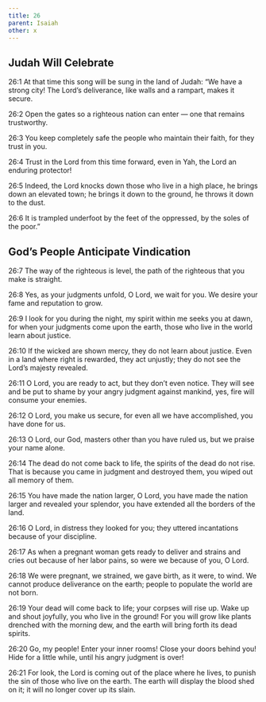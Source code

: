 ```yaml
---
title: 26
parent: Isaiah
other: x
---
```


## Judah Will Celebrate


<a name="26:1">26:1</a> At that time this song will be sung in the land of Judah:
“We have a strong city!
The Lord’s deliverance, like walls and a rampart, makes it secure.

<a name="26:2">26:2</a> Open the gates so a righteous nation can enter — 
one that remains trustworthy.

<a name="26:3">26:3</a> You keep completely safe the people who maintain their faith,
for they trust in you.

<a name="26:4">26:4</a> Trust in the Lord from this time forward,
even in Yah, the Lord an enduring protector!

<a name="26:5">26:5</a> Indeed, the Lord knocks down those who live in a high place,
he brings down an elevated town;
he brings it down to the ground,
he throws it down to the dust.

<a name="26:6">26:6</a> It is trampled underfoot
by the feet of the oppressed,
by the soles of the poor.”

## God’s People Anticipate Vindication


<a name="26:7">26:7</a> The way of the righteous is level,
the path of the righteous that you make is straight.

<a name="26:8">26:8</a> Yes, as your judgments unfold,
O Lord, we wait for you.
We desire your fame and reputation to grow.

<a name="26:9">26:9</a> I look for you during the night,
my spirit within me seeks you at dawn,
for when your judgments come upon the earth,
those who live in the world learn about justice.

<a name="26:10">26:10</a> If the wicked are shown mercy,
they do not learn about justice.
Even in a land where right is rewarded, they act unjustly;
they do not see the Lord’s majesty revealed.

<a name="26:11">26:11</a> O Lord, you are ready to act,
but they don’t even notice.
They will see and be put to shame by your angry judgment against mankind,
yes, fire will consume your enemies.

<a name="26:12">26:12</a> O Lord, you make us secure,
for even all we have accomplished, you have done for us.

<a name="26:13">26:13</a> O Lord, our God,
masters other than you have ruled us,
but we praise your name alone.

<a name="26:14">26:14</a> The dead do not come back to life,
the spirits of the dead do not rise.
That is because you came in judgment and destroyed them,
you wiped out all memory of them.

<a name="26:15">26:15</a> You have made the nation larger, O Lord,
you have made the nation larger and revealed your splendor,
you have extended all the borders of the land.

<a name="26:16">26:16</a> O Lord, in distress they looked for you;
they uttered incantations because of your discipline.

<a name="26:17">26:17</a> As when a pregnant woman gets ready to deliver
and strains and cries out because of her labor pains,
so were we because of you, O Lord.

<a name="26:18">26:18</a> We were pregnant, we strained,
we gave birth, as it were, to wind.
We cannot produce deliverance on the earth;
people to populate the world are not born.

<a name="26:19">26:19</a> Your dead will come back to life;
your corpses will rise up.
Wake up and shout joyfully, you who live in the ground!
For you will grow like plants drenched with the morning dew,
and the earth will bring forth its dead spirits.

<a name="26:20">26:20</a> Go, my people! Enter your inner rooms!
Close your doors behind you!
Hide for a little while,
until his angry judgment is over!

<a name="26:21">26:21</a> For look, the Lord is coming out of the place where he lives,
to punish the sin of those who live on the earth.
The earth will display the blood shed on it;
it will no longer cover up its slain.